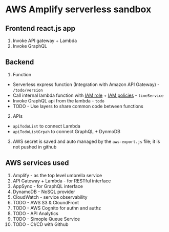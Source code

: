 # AWS Amplify serverless sandbox

## Frontend react.js app
1. Invoke API gateway + Lambda
2. Invoke GraphQL

## Backend
1. Function

* Serverless express function (Integration with Amazon API Gateway) - `/todo/version`
* Call internal lambda function with [IAM role](./images/lambda-execution-role.png) + [IAM policies](./images/lambda2lambda-role-policies.png) - `timeService` 
* Invoke GraphQL api from the lambda - `todo`
* TODO - Use layers to share common code between functions

2. APIs
+ `apiTodoList` to connect Lambda
+ `apiTodoListGrpah` to connect GraphQL + DynmoDB

3. AWS secret is saved and auto managed by the `aws-export.js` file; it is not pushed in github

## AWS services used
1. Amplify - as the top level umbrella service
2. API Gateway + Lambda - for RESTful interface
3. AppSync - for GraphQL interface
4. DynamoDB - NoSQL provider
5. CloudWatch - service observability
6. TODO - AWS S3 & CloundFront
7. TODO - AWS Cognito for authn and authz
8. TODO - API Analytics
9. TODO - Simople Queue Service
10. TODO - CI/CD with Github


